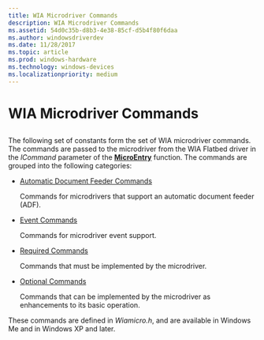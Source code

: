 ```yaml
---
title: WIA Microdriver Commands
description: WIA Microdriver Commands
ms.assetid: 54d0c35b-d8b3-4e38-85cf-d5b4f80f6daa
ms.author: windowsdriverdev
ms.date: 11/28/2017
ms.topic: article
ms.prod: windows-hardware
ms.technology: windows-devices
ms.localizationpriority: medium
---
```


# WIA Microdriver Commands


## <span id="ddk_wia_microdriver_commands_si"></span><span id="DDK_WIA_MICRODRIVER_COMMANDS_SI"></span>


The following set of constants form the set of WIA microdriver commands. The commands are passed to the microdriver from the WIA Flatbed driver in the *lCommand* parameter of the [**MicroEntry**](https://msdn.microsoft.com/library/windows/hardware/ff545248) function. The commands are grouped into the following categories:

-   [Automatic Document Feeder Commands](automatic-document-feeder-commands.md)

    Commands for microdrivers that support an automatic document feeder (ADF).

-   [Event Commands](event-commands.md)

    Commands for microdriver event support.

-   [Required Commands](required-commands.md)

    Commands that must be implemented by the microdriver.

-   [Optional Commands](optional-commands.md)

    Commands that can be implemented by the microdriver as enhancements to its basic operation.

These commands are defined in *Wiamicro.h*, and are available in Windows Me and in Windows XP and later.

 

 





